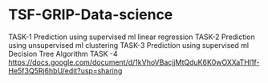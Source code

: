 # TSF-GRIP-Data-science


TASK-1
Prediction using supervised ml linear regression 
TASK-2
Prediction using unsupervised ml clustering
TASK-3
Prediction using supervised ml Decision Tree Algorithm
TASK -4 
https://docs.google.com/document/d/1kVhoVBacjjMtQduK6K0wOXXaTHl1f-He5f3Q5Rj6hbU/edit?usp=sharing
